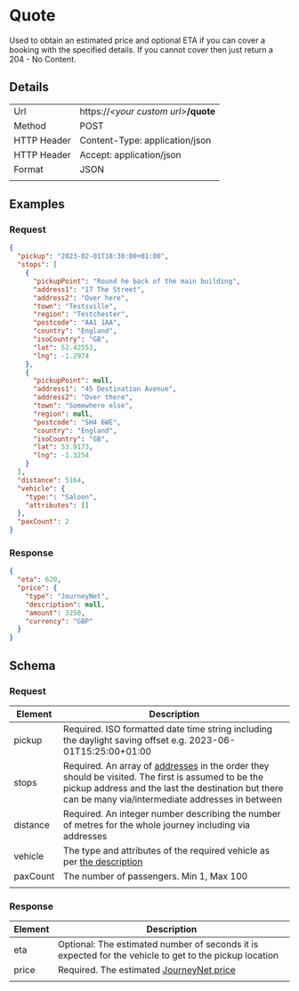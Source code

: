 # Quote

Used to obtain an estimated price and optional ETA if you can cover a booking with the specified details. If you cannot cover then just return a 204 - No Content.

## Details

|             |                                         |
| ----------- | --------------------------------------- |
| Url         | https://_\<your custom url\>_**/quote** |
| Method      | POST                                    |
| HTTP Header | Content-Type: application/json          |
| HTTP Header | Accept: application/json                |
| Format      | JSON                                    |
|             |                                         |

## Examples

### Request

```json
{
  "pickup": "2023-02-01T18:30:00+01:00",
  "stops": [
    {
      "pickupPoint": "Round he back of the main building",
      "address1": "17 The Street",
      "address2": "Over here",
      "town": "Testsville",
      "region": "Testchester",
      "postcode": "AA1 1AA",
      "country": "England",
      "isoCountry": "GB",
      "lat": 52.42553,
      "lng": -1.2974
    },
    {
      "pickupPoint": null,
      "address1": "45 Destination Avenue",
      "address2": "Over there",
      "town": "Somewhere else",
      "region": null,
      "postcode": "SH4 6WE",
      "country": "England",
      "isoCountry": "GB",
      "lat": 53.9173,
      "lng": -1.3254
    }
  ],
  "distance": 5164,
  "vehicle": {
    "type:": "Saloon",
    "attributes": []
  },
  "paxCount": 2
}
```

### Response

```json
{
  "eta": 620,
  "price": {
    "type": "JourneyNet",
    "description": null,
    "amount": 3250,
    "currency": "GBP"
  }
}
```

## Schema

### Request

| Element  | Description                                                                                                                                                                                                                                 |
| -------- | ------------------------------------------------------------------------------------------------------------------------------------------------------------------------------------------------------------------------------------------- |
| pickup   | Required. ISO formatted date time string including the daylight saving offset e.g. 2023-06-01T15:25:00+01:00                                                                                                                                |
| stops    | Required. An array of [addresses](/pages/referencedata#address) in the order they should be visited. The first is assumed to be the pickup address and the last the destination but there can be many via/intermediate addresses in between |
| distance | Required. An integer number describing the number of metres for the whole journey including via addresses                                                                                                                                   |
| vehicle  | The type and attributes of the required vehicle as per [the description](/pages/referencedata#vehicle)                                                                                                                                      |
| paxCount | The number of passengers. Min 1, Max 100                                                                                                                                                                                                    |
|          |                                                                                                                                                                                                                                             |

### Response

| Element | Description                                                                                            |
| ------- | ------------------------------------------------------------------------------------------------------ |
| eta     | Optional: The estimated number of seconds it is expected for the vehicle to get to the pickup location |
| price   | Required. The estimated [JourneyNet price](/pages/referencedata#price)                                 |
|         |                                                                                                        |
